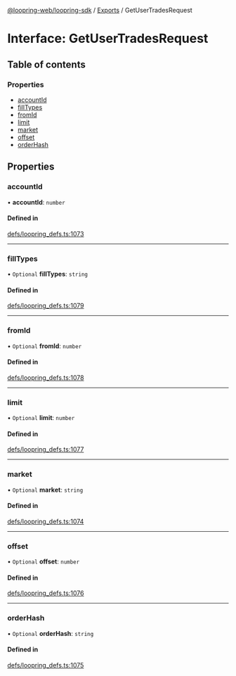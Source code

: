 [@loopring-web/loopring-sdk](../README.md) / [Exports](../modules.md) / GetUserTradesRequest

# Interface: GetUserTradesRequest

## Table of contents

### Properties

- [accountId](GetUserTradesRequest.md#accountid)
- [fillTypes](GetUserTradesRequest.md#filltypes)
- [fromId](GetUserTradesRequest.md#fromid)
- [limit](GetUserTradesRequest.md#limit)
- [market](GetUserTradesRequest.md#market)
- [offset](GetUserTradesRequest.md#offset)
- [orderHash](GetUserTradesRequest.md#orderhash)

## Properties

### accountId

• **accountId**: `number`

#### Defined in

[defs/loopring_defs.ts:1073](https://github.com/Loopring/loopring_sdk/blob/d5fca11/src/defs/loopring_defs.ts#L1073)

___

### fillTypes

• `Optional` **fillTypes**: `string`

#### Defined in

[defs/loopring_defs.ts:1079](https://github.com/Loopring/loopring_sdk/blob/d5fca11/src/defs/loopring_defs.ts#L1079)

___

### fromId

• `Optional` **fromId**: `number`

#### Defined in

[defs/loopring_defs.ts:1078](https://github.com/Loopring/loopring_sdk/blob/d5fca11/src/defs/loopring_defs.ts#L1078)

___

### limit

• `Optional` **limit**: `number`

#### Defined in

[defs/loopring_defs.ts:1077](https://github.com/Loopring/loopring_sdk/blob/d5fca11/src/defs/loopring_defs.ts#L1077)

___

### market

• `Optional` **market**: `string`

#### Defined in

[defs/loopring_defs.ts:1074](https://github.com/Loopring/loopring_sdk/blob/d5fca11/src/defs/loopring_defs.ts#L1074)

___

### offset

• `Optional` **offset**: `number`

#### Defined in

[defs/loopring_defs.ts:1076](https://github.com/Loopring/loopring_sdk/blob/d5fca11/src/defs/loopring_defs.ts#L1076)

___

### orderHash

• `Optional` **orderHash**: `string`

#### Defined in

[defs/loopring_defs.ts:1075](https://github.com/Loopring/loopring_sdk/blob/d5fca11/src/defs/loopring_defs.ts#L1075)
